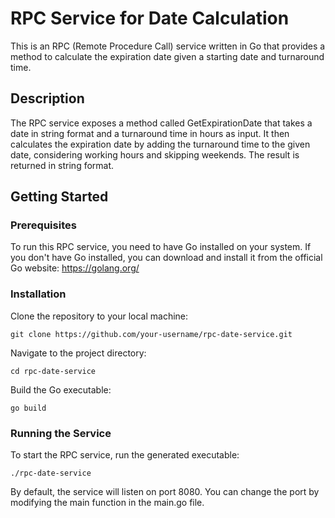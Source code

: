 # RPC Service for Date Calculation

This is an RPC (Remote Procedure Call) service written in Go that provides a method to calculate the expiration date given a starting date and turnaround time.
## Description

The RPC service exposes a method called GetExpirationDate that takes a date in string format and a turnaround time in hours as input. It then calculates the expiration date by adding the turnaround time to the given date, considering working hours and skipping weekends. The result is returned in string format.
## Getting Started
### Prerequisites

To run this RPC service, you need to have Go installed on your system. If you don't have Go installed, you can download and install it from the official Go website: https://golang.org/
### Installation

Clone the repository to your local machine:



    git clone https://github.com/your-username/rpc-date-service.git

Navigate to the project directory:

    cd rpc-date-service

Build the Go executable:

    go build

### Running the Service

To start the RPC service, run the generated executable:


    ./rpc-date-service

By default, the service will listen on port 8080. You can change the port by modifying the main function in the main.go file.
